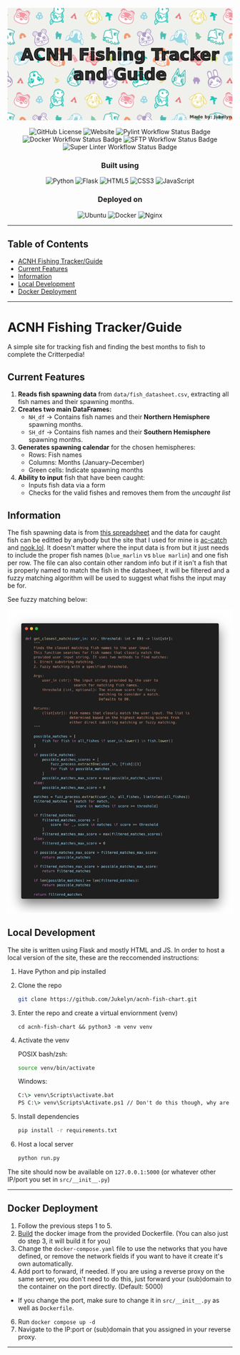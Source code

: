 ![Repo Banner](https://github.com/Jukelyn/acnh-fish-chart/blob/main/static/images/repo_banner.png?raw=true&v=2)

<div align="center">
   
   ![GitHub License](https://img.shields.io/github/license/Jukelyn/acnh-fish-chart?label=License&color=springgreen)
   ![Website](https://img.shields.io/website?url=https%3A%2F%2Facnh-fish.jukelyn.com&up_message=Up&up_color=springgreen&down_color=crimson&down_message=Down&label=Site%20Status&cacheSeconds=10)
   ![Pylint Workflow Status Badge](https://github.com/Jukelyn/acnh-fish-chart/actions/workflows/pylint.yaml/badge.svg?color=springgreen)
   ![Docker Workflow Status Badge](https://github.com/Jukelyn/acnh-fish-chart/actions/workflows/restart_docker.yaml/badge.svg?color=springgreen)
   ![SFTP Workflow Status Badge](https://github.com/Jukelyn/acnh-fish-chart/actions/workflows/sftp.yaml/badge.svg?color=springgreen)
   ![Super Linter Workflow Status Badge](https://github.com/Jukelyn/acnh-fish-chart/actions/workflows/super-linter.yaml/badge.svg?color=springgreen)

### Built using

![Python](https://img.shields.io/badge/python-3670A0?style=plastic&logo=python&logoColor=ffdd54)
![Flask](https://img.shields.io/badge/flask-%23000.svg?style=plastic&logo=flask&logoColor=white)
![HTML5](https://img.shields.io/badge/html5-%23E34F26.svg?style=plastic&logo=html5&logoColor=white)
![CSS3](https://img.shields.io/badge/css3-%231572B6.svg?style=plastic&logo=css3&logoColor=white)
![JavaScript](https://img.shields.io/badge/javascript-%23323330.svg?style=plastic&logo=javascript&logoColor=%23F7DF1E)

### Deployed on

![Ubuntu](https://img.shields.io/badge/Ubuntu-E95420?style=plastic&logo=ubuntu&logoColor=white)
![Docker](https://img.shields.io/badge/docker-%230db7ed.svg?style=plastic&logo=docker&logoColor=white)
![Nginx](https://img.shields.io/badge/nginx-%23009639.svg?style=plastic&logo=nginx&logoColor=white)

</div>
<hr />

## Table of Contents

- [ACNH Fishing Tracker/Guide](#acnh-fishing-trackerguide)
- [Current Features](#current-features)
- [Information](#information)
- [Local Development](#local-development)
- [Docker Deployment](#docker-deployment)

<hr />

# ACNH Fishing Tracker/Guide

A simple site for tracking fish and finding the best months to fish to complete the Critterpedia!

## Current Features

1. **Reads fish spawning data** from `data/fish_datasheet.csv`, extracting all fish names and their spawning months.
2. **Creates two main DataFrames:**
   - `NH_df` → Contains fish names and their **Northern Hemisphere** spawning months.
   - `SH_df` → Contains fish names and their **Southern Hemisphere** spawning months.
3. **Generates spawning calendar** for the chosen hemispheres:
   - Rows: Fish names
   - Columns: Months (January–December)
   - Green cells: Indicate spawning months
4. **Ability to input** fish that have been caught:
   - Inputs fish data via a form
   - Checks for the valid fishes and removes them from the _uncaught list_

## Information

The fish spawning data is from [this spreadsheet](https://docs.google.com/spreadsheets/d/e/2PACX-1vTGrIfAI5ybCvaiIux5kEbermRFZe6aooAs7I1iVrJF27DrXSOJQxxEcQXzIw6KRacx1721da2oN2SM/pubhtml)
and the data for caught fish can be editted by anybody but the site that I used for mine is
[ac-catch](https://ac-catch.com/) and [nook.lol](https://nook.lol/).
It doesn't matter where the input data is from but it just needs to include the proper
fish names (`blue_marlin` vs `blue marlin`) and one fish per row. The file can also
contain other random info but if it isn't a fish that is properly named to match the fish in the datasheet, it will be filtered and a fuzzy matching algorithm will be used to suggest what fishs the input may be for.

See fuzzy matching below:

<div align="center">

![Method img](https://github.com/Jukelyn/acnh-fish-chart/blob/main/static/images/get_closest_match_image_transparent.png)

</div>

## Local Development

The site is written using Flask and mostly HTML and JS. In order to host a local version of the site, these are the reccomended instructions:

1. Have Python and pip installed
2. Clone the repo

   ```bash
   git clone https://github.com/Jukelyn/acnh-fish-chart.git

   ```
3. Enter the repo and create a virtual enviornment (venv)

   ```
   cd acnh-fish-chart && python3 -m venv venv

   ```
4. Activate the venv

   POSIX bash/zsh:
   ```bash
   source venv/bin/activate
   ```
   Windows:
   ```cmd
   C:\> venv\Scripts\activate.bat
   PS C:\> venv\Scripts\Activate.ps1 // Don't do this though, why are you using PowerShell?
   ```
5. Install dependencies
   ```bash
   pip install -r requirements.txt
   ```
6. Host a local server
   ```bash
   python run.py
   ```
The site should now be available on `127.0.0.1:5000` (or whatever other IP/port you set in `src/__init__.py`)

<hr />

## Docker Deployment

1. Follow the previous steps 1 to 5.
2. [Build](https://docs.docker.com/build/concepts/dockerfile/#building) the docker image from the provided Dockerfile. (You can also just do step 3, it will build it for you)
3. Change the `docker-compose.yaml` file to use the networks that you have defined, or remove the network fields if you want to have it create it's own automatically.
4. Add port to forward, if needed. If you are using a reverse proxy on the same server, you don't need to do this, just forward your (sub)domain to the container on the port directly. (Default: 5000)
- If you change the port, make sure to change it in `src/__init__.py` as well as `Dockerfile`.
6. Run `docker compose up -d`
7. Navigate to the IP:port or (sub)domain that you assigned in your reverse proxy.

<hr />
